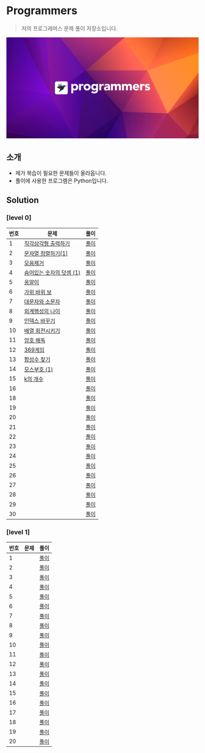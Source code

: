 # Programmers
> 저의 프로그래머스 문제 풀이 저장소입니다.

![background](./background.png)

## 소개
- 제가 복습이 필요한 문제들이 올라옵니다.
- 풀이에 사용한 프로그램은 Python입니다.

## Solution

### [level 0]
|번호|문제|풀이|
|---|---|---|
|1|[직각삼각형 출력하기](https://school.programmers.co.kr/learn/courses/30/lessons/120823?language=python3)|[풀이](https://github.com/Fccbcc/Programmers-test/blob/main/Level-0/%EC%A7%81%EA%B0%81%EC%82%BC%EA%B0%81%ED%98%95%20%EC%B6%9C%EB%A0%A5%ED%95%98%EA%B8%B0.py)|
|2|[문자열 정렬하기[1]](https://school.programmers.co.kr/learn/courses/30/lessons/120850)|[풀이](https://github.com/Fccbcc/Programmers-test/blob/main/Level-0/%EB%AC%B8%EC%9E%90%EC%97%B4%20%EC%A0%95%EB%A0%AC%ED%95%98%EA%B8%B0(1).py)|
|3|[모음제거](https://school.programmers.co.kr/learn/courses/30/lessons/120849)|[풀이](https://github.com/Fccbcc/Programmers-test/blob/main/Level-0/%EB%AA%A8%EC%9D%8C%EC%A0%9C%EA%B1%B0.py)|
|4|[숨어있는 숫자의 덧셈 (1)](https://school.programmers.co.kr/learn/courses/30/lessons/120851)|[풀이](https://github.com/Fccbcc/Programmers-test/blob/main/Level-0/%EC%88%A8%EC%96%B4%EC%9E%88%EB%8A%94%20%EC%88%AB%EC%9E%90%EC%9D%98%20%EB%8D%A7%EC%85%88%20(1).py)|
|5|[옹알이](https://school.programmers.co.kr/learn/courses/30/lessons/120956)|[풀이](https://github.com/Fccbcc/Programmers-test/blob/main/Level-0/%EC%98%B9%EC%95%8C%EC%9D%B4.py)|
|6|[가위 바위 보](https://school.programmers.co.kr/learn/courses/30/lessons/120839)|[풀이](https://github.com/Fccbcc/Programmers-test/blob/main/Level-0/%EA%B0%80%EC%9C%84%20%EB%B0%94%EC%9C%84%20%EB%B3%B4.py)|
|7|[대문자와 소문자](https://school.programmers.co.kr/learn/courses/30/lessons/120893?language=python3)|[풀이](https://github.com/Fccbcc/Programmers-test/blob/main/Level-0/%EB%8C%80%EB%AC%B8%EC%9E%90%EC%99%80%20%EC%86%8C%EB%AC%B8%EC%9E%90.py)|
|8|[외계행성의 나이](https://school.programmers.co.kr/learn/courses/30/lessons/120834)|[풀이](https://github.com/Fccbcc/Programmers-test/blob/main/Level-0/%EC%99%B8%EA%B3%84%ED%96%89%EC%84%B1%EC%9D%98%20%EB%82%98%EC%9D%B4.py)|
|9|[인덱스 바꾸기](https://school.programmers.co.kr/learn/courses/30/lessons/120895)|[풀이](https://github.com/Fccbcc/Programmers-test/blob/main/Level-0/%EC%9D%B8%EB%8D%B1%EC%8A%A4%20%EB%B0%94%EA%BE%B8%EA%B8%B0.py)|
|10|[배열 회전시키기](https://school.programmers.co.kr/learn/courses/30/lessons/120844)|[풀이](https://github.com/Fccbcc/Programmers-test/blob/main/Level-0/%EB%B0%B0%EC%97%B4%20%ED%9A%8C%EC%A0%84%EC%8B%9C%ED%82%A4%EA%B8%B0.py)|
|11|[암호 해독](https://school.programmers.co.kr/learn/courses/30/lessons/120892)|[풀이](https://github.com/Fccbcc/Programmers-test/blob/main/Level-0/%EC%95%94%ED%98%B8%20%ED%95%B4%EB%8F%85.py)|
|12|[369게임](https://school.programmers.co.kr/learn/courses/30/lessons/120891)|[풀이](https://github.com/Fccbcc/Programmers-test/blob/main/Level-0/369%EA%B2%8C%EC%9E%84.py)|
|13|[합성수 찾기](https://school.programmers.co.kr/learn/courses/30/lessons/120846)|[풀이](https://github.com/Fccbcc/Programmers-test/blob/main/Level-0/%ED%95%A9%EC%84%B1%EC%88%98%20%EC%B0%BE%EA%B8%B0.py)|
|14|[모스부호 (1)](https://school.programmers.co.kr/learn/courses/30/lessons/120838)|[풀이](https://github.com/Fccbcc/Programmers-test/blob/main/Level-0/%EB%AA%A8%EC%8A%A4%EB%B6%80%ED%98%B8%20(1).py)|
|15|[k의 개수](https://school.programmers.co.kr/learn/courses/30/lessons/120887)|[풀이](https://github.com/Fccbcc/Programmers-test/blob/main/Level-0/k%EC%9D%98%20%EA%B0%9C%EC%88%98.py)|
|16|[]()|[풀이]()|
|18|[]()|[풀이]()|
|19|[]()|[풀이]()|
|20|[]()|[풀이]()|
|21|[]()|[풀이]()|
|22|[]()|[풀이]()|
|23|[]()|[풀이]()|
|24|[]()|[풀이]()|
|25|[]()|[풀이]()|
|26|[]()|[풀이]()|
|27|[]()|[풀이]()|
|28|[]()|[풀이]()|
|29|[]()|[풀이]()|
|30|[]()|[풀이]()|


### [level 1]
|번호|문제|풀이|
|---|---|---|
|1|[]()|[풀이]()|
|2|[]()|[풀이]()|
|3|[]()|[풀이]()|
|4|[]()|[풀이]()|
|5|[]()|[풀이]()|
|6|[]()|[풀이]()|
|7|[]()|[풀이]()|
|8|[]()|[풀이]()|
|9|[]()|[풀이]()|
|10|[]()|[풀이]()|
|11|[]()|[풀이]()|
|12|[]()|[풀이]()|
|13|[]()|[풀이]()|
|14|[]()|[풀이]()|
|15|[]()|[풀이]()|
|16|[]()|[풀이]()|
|17|[]()|[풀이]()|
|18|[]()|[풀이]()|
|19|[]()|[풀이]()|
|20|[]()|[풀이]()|
